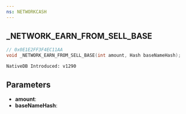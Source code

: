 ```yaml
---
ns: NETWORKCASH
---
```

## _NETWORK_EARN_FROM_SELL_BASE

```c
// 0x0E1E2FF3F4EC11AA
void _NETWORK_EARN_FROM_SELL_BASE(int amount, Hash baseNameHash);
```

```
NativeDB Introduced: v1290
```

## Parameters
* **amount**:
* **baseNameHash**:
